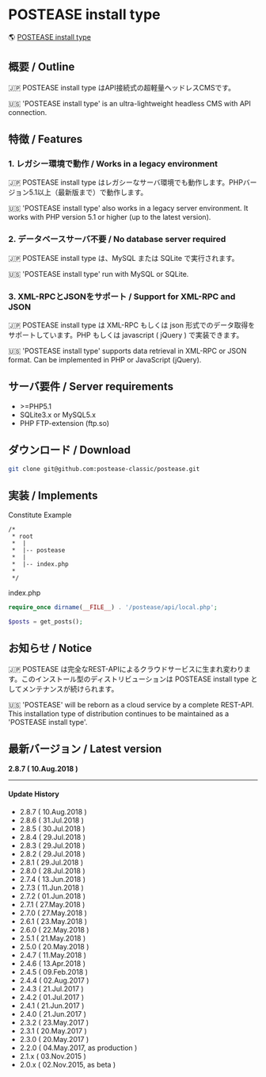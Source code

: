 # POSTEASE install type

:earth_americas: [POSTEASE install type](https://classic.postease.org)

## 概要 / Outline
:jp: POSTEASE install type はAPI接続式の超軽量ヘッドレスCMSです。  

:us: 'POSTEASE install type' is an ultra-lightweight headless CMS with API connection.


## 特徴 / Features

### 1. レガシー環境で動作 / Works in a legacy environment
:jp: POSTEASE install type はレガシーなサーバ環境でも動作します。PHPバージョン5.1以上（最新版まで）で動作します。

:us: 'POSTEASE install type' also works in a legacy server environment. It works with PHP version 5.1 or higher (up to the latest version).

### 2. データベースサーバ不要 / No database server required
:jp: POSTEASE install type は、MySQL または SQLite で実行されます。

:us: 'POSTEASE install type' run with MySQL or SQLite.

### 3. XML-RPCとJSONをサポート / Support for XML-RPC and JSON
:jp: POSTEASE install type は XML-RPC もしくは json 形式でのデータ取得をサポートしています。PHP もしくは javascript ( jQuery ) で実装できます。

:us: 'POSTEASE install type' supports data retrieval in XML-RPC or JSON format. Can be implemented in PHP or JavaScript (jQuery).


## サーバ要件 / Server requirements

- \>=PHP5.1
- SQLite3.x or MySQL5.x
- PHP FTP-extension (ftp.so)


## ダウンロード / Download

```sh
git clone git@github.com:postease-classic/postease.git
```


## 実装 / Implements

Constitute Example
```
/*
 * root
 *  |
 *  |-- postease
 *  |
 *  |-- index.php
 *
 */
```


index.php
```php
require_once dirname(__FILE__) . '/postease/api/local.php';

$posts = get_posts();
```



## お知らせ / Notice
:jp: POSTEASE は完全なREST-APIによるクラウドサービスに生まれ変わります。このインストール型のディストリビューションは POSTEASE install type としてメンテナンスが続けられます。  

:us: 'POSTEASE' will be reborn as a cloud service by a complete REST-API. This installation type of distribution continues to be maintained as a 'POSTEASE install type'.
  


## 最新バージョン / Latest version

**2.8.7 ( 10.Aug.2018 )**

---

#### Update History
- 2.8.7 ( 10.Aug.2018 )
- 2.8.6 ( 31.Jul.2018 )
- 2.8.5 ( 30.Jul.2018 )
- 2.8.4 ( 29.Jul.2018 )
- 2.8.3 ( 29.Jul.2018 )
- 2.8.2 ( 29.Jul.2018 )
- 2.8.1 ( 29.Jul.2018 )
- 2.8.0 ( 28.Jul.2018 )
- 2.7.4 ( 13.Jun.2018 )
- 2.7.3 ( 11.Jun.2018 )
- 2.7.2 ( 01.Jun.2018 ) 
- 2.7.1 ( 27.May.2018 )
- 2.7.0 ( 27.May.2018 )
- 2.6.1 ( 23.May.2018 )
- 2.6.0 ( 22.May.2018 )
- 2.5.1 ( 21.May.2018 )
- 2.5.0 ( 20.May.2018 )
- 2.4.7 ( 11.May.2018 )
- 2.4.6 ( 13.Apr.2018 )
- 2.4.5 ( 09.Feb.2018 )
- 2.4.4 ( 02.Aug.2017 )
- 2.4.3 ( 21.Jul.2017 )
- 2.4.2 ( 01.Jul.2017 )
- 2.4.1 ( 21.Jun.2017 )
- 2.4.0 ( 21.Jun.2017 )
- 2.3.2 ( 23.May.2017 )
- 2.3.1 ( 20.May.2017 )
- 2.3.0 ( 20.May.2017 )
- 2.2.0 ( 04.May.2017, as production )
- 2.1.x ( 03.Nov.2015 )
- 2.0.x ( 02.Nov.2015, as beta )

